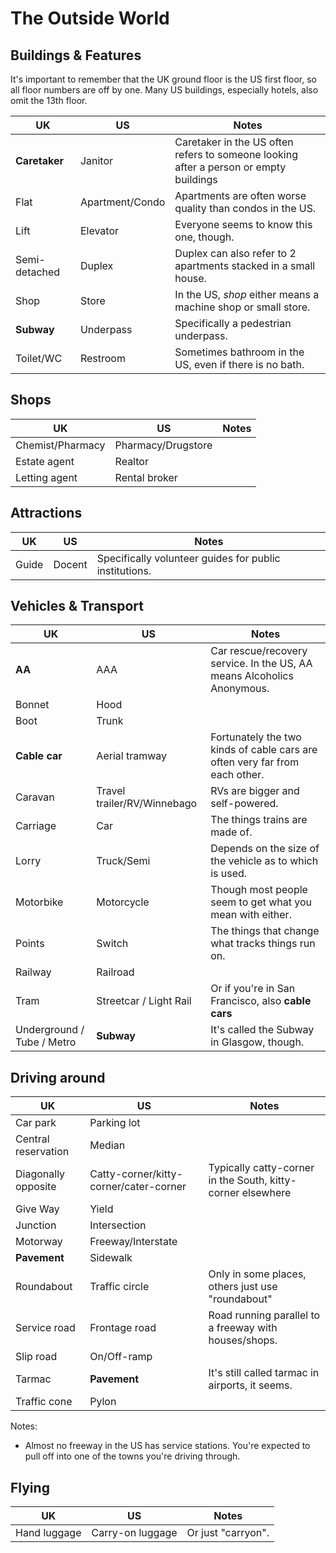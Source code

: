 # The Outside World

## Buildings & Features

It's important to remember that the UK ground floor is the US first floor,
so all floor numbers are off by one. Many US buildings, especially hotels, also
omit the 13th floor.

UK  | US  | Notes
--- | --- | ---
**Caretaker** | Janitor | Caretaker in the US often refers to someone looking after a person or empty buildings
Flat | Apartment/Condo | Apartments are often worse quality than condos in the US.
Lift | Elevator | Everyone seems to know this one, though.
Semi-detached | Duplex | Duplex can also refer to 2 apartments stacked in a small house.
Shop | Store | In the US, *shop* either means a machine shop or small store.
**Subway** | Underpass | Specifically a pedestrian underpass.
Toilet/WC | Restroom | Sometimes bathroom in the US, even if there is no bath.


## Shops

UK  | US  | Notes
--- | --- | ---
Chemist/Pharmacy | Pharmacy/Drugstore |
Estate agent | Realtor |
Letting agent | Rental broker |


## Attractions

UK  | US  | Notes
--- | --- | ---
Guide | Docent | Specifically volunteer guides for public institutions.


## Vehicles & Transport

UK  | US  | Notes
--- | --- | ---
**AA** | AAA | Car rescue/recovery service. In the US, AA means Alcoholics Anonymous.
Bonnet | Hood |
Boot | Trunk |
**Cable car** | Aerial tramway | Fortunately the two kinds of cable cars are often very far from each other.
Caravan | Travel trailer/RV/Winnebago | RVs are bigger and self-powered.
Carriage | Car | The things trains are made of.
Lorry | Truck/Semi | Depends on the size of the vehicle as to which is used.
Motorbike | Motorcycle | Though most people seem to get what you mean with either.
Points | Switch | The things that change what tracks things run on.
Railway | Railroad |
Tram | Streetcar / Light Rail | Or if you're in San Francisco, also **cable cars**
Underground / Tube / Metro | **Subway** | It's called the Subway in Glasgow, though.


## Driving around

UK  | US  | Notes
--- | --- | ---
Car park | Parking lot |
Central reservation | Median |
Diagonally opposite | Catty-corner/kitty-corner/cater-corner | Typically catty-corner in the South, kitty-corner elsewhere
Give Way | Yield |
Junction | Intersection |
Motorway | Freeway/Interstate |
**Pavement** | Sidewalk |
Roundabout | Traffic circle | Only in some places, others just use "roundabout"
Service road | Frontage road | Road running parallel to a freeway with houses/shops.
Slip road | On/Off-ramp |
Tarmac | **Pavement** | It's still called tarmac in airports, it seems.
Traffic cone | Pylon |

Notes:
* Almost no freeway in the US has service stations. You're expected to pull off
  into one of the towns you're driving through.


## Flying

UK  | US  | Notes
--- | --- | ---
Hand luggage | Carry-on luggage | Or just "carryon".
